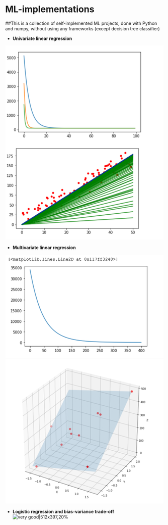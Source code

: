 # ML-implementations
##This is a collection of self-implemented ML projects, done with Python and numpy, without using any frameworks (except decision tree classifier)
- **Univariate linear regression**

![alt text](readme_images/1-uni-linear-regression.png)

- **Multivariate linear regression**

![alt text](readme_images/2-multivariate-linear-regression.png)
![very good|512x397,20%](readme_images/2-1-multivariate-linear-regression.png)

- **Logistic regression and bias-variance trade-off**
![very good|512x397,20%](//assets-meta-cdck-prod-meta.s3.dualstack.us-west-1.amazonaws.com/original/3X/0/3/03741c9f3eafd7fc8ccd791a6971a2c0d52783e4.jpg)
